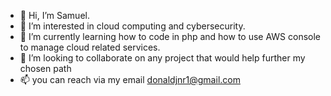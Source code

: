- 👋 Hi, I’m Samuel.
- 👀 I’m interested in cloud computing and cybersecurity.
- 🌱 I’m currently learning how to code in php and how to use AWS console to manage cloud related services.  
- 💞️ I’m looking to collaborate on any project that would help further my chosen path
- 📫 you can reach via my email donaldjnr1@gmail.com

<!---
manlike-samm/manlike-samm is a ✨ special ✨ repository because its `README.md` (this file) appears on your GitHub profile.
You can click the Preview link to take a look at your changes.
--->
